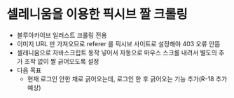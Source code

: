 # 셀레니움을 이용한 픽시브 짤 크롤링

- 블루아카이브 일러스트 크롤링 전용
- 이미지 URL 만 가져오므로 referer 를 픽시브 사이트로 설정해야 403 오류 안뜸
- 셀레니움으로 자바스크립트 동작 넣어서 자동으로 마우스 스크롤 내려서 별도의 추가 조작 없이 짤 긁어오도록 설정
- 다음 목표
  - 현재 로그인 안한 채로 긁어오는데, 로그인 한 후 긁어오는 기능 추가(R-18 추가 예상)
